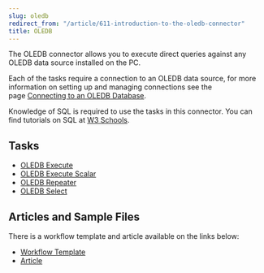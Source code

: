```yaml
---
slug: oledb
redirect_from: "/article/611-introduction-to-the-oledb-connector"
title: OLEDB
---
```

The OLEDB connector allows you to execute direct queries against any OLEDB data source installed on the PC.

Each of the tasks require a connection to an OLEDB data source, for more information on setting up and managing connections see the page [Connecting to an OLEDB Database](connecting-to-an-oledb-database).

Knowledge of SQL is required to use the tasks in this connector. You can find tutorials on SQL at [W3 Schools](http://www.w3schools.com/sql/default.asp).

## Tasks

 * [OLEDB Execute](oledb-execute)
 * [OLEDB Execute Scalar](oledb-execute-scalar)
 * [OLEDB Repeater](oledb-repeater)
 * [OLEDB Select](oledb-select)

## Articles and Sample Files
There is a workflow template and article available on the links below:

 * [Workflow Template](https://github.com/zynksoftware/samples/tree/master/Workflow%20Samples)
 * [Article](using-oledb-connector)